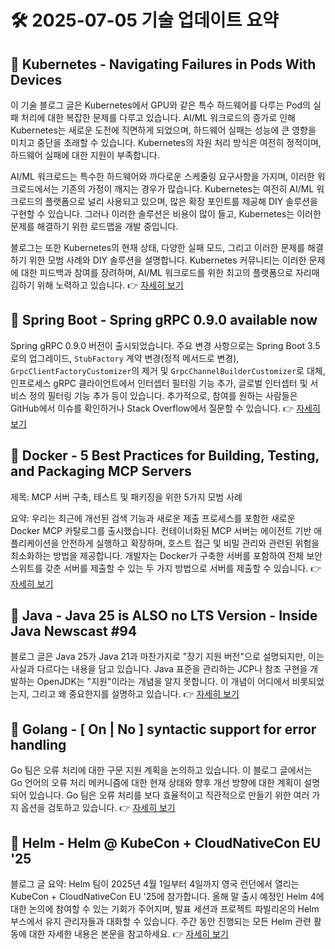 # 🛠️ 2025-07-05 기술 업데이트 요약

## 🔹 Kubernetes - Navigating Failures in Pods With Devices
이 기술 블로그 글은 Kubernetes에서 GPU와 같은 특수 하드웨어를 다루는 Pod의 실패 처리에 대한 복잡한 문제를 다루고 있습니다. AI/ML 워크로드의 증가로 인해 Kubernetes는 새로운 도전에 직면하게 되었으며, 하드웨어 실패는 성능에 큰 영향을 미치고 중단을 초래할 수 있습니다. Kubernetes의 자원 처리 방식은 여전히 정적이며, 하드웨어 실패에 대한 지원이 부족합니다.

AI/ML 워크로드는 특수한 하드웨어와 까다로운 스케줄링 요구사항을 가지며, 이러한 워크로드에서는 기존의 가정이 깨지는 경우가 많습니다. Kubernetes는 여전히 AI/ML 워크로드의 플랫폼으로 널리 사용되고 있으며, 많은 확장 포인트를 제공해 DIY 솔루션을 구현할 수 있습니다. 그러나 이러한 솔루션은 비용이 많이 들고, Kubernetes는 이러한 문제를 해결하기 위한 로드맵을 개발 중입니다.

블로그는 또한 Kubernetes의 현재 상태, 다양한 실패 모드, 그리고 이러한 문제를 해결하기 위한 모범 사례와 DIY 솔루션을 설명합니다. Kubernetes 커뮤니티는 이러한 문제에 대한 피드백과 참여를 장려하며, AI/ML 워크로드를 위한 최고의 플랫폼으로 자리매김하기 위해 노력하고 있습니다.
👉 [자세히 보기](https://kubernetes.io/blog/2025/07/03/navigating-failures-in-pods-with-devices/)

## 🔹 Spring Boot - Spring gRPC 0.9.0 available now
Spring gRPC 0.9.0 버전이 출시되었습니다. 주요 변경 사항으로는 Spring Boot 3.5로의 업그레이드, `StubFactory` 계약 변경(정적 메서드로 변경), `GrpcClientFactoryCustomizer`의 제거 및 `GrpcChannelBuilderCustomizer`로 대체, 인프로세스 gRPC 클라이언트에서 인터셉터 필터링 기능 추가, 글로벌 인터셉터 및 서비스 정의 필터링 기능 추가 등이 있습니다. 추가적으로, 참여를 원하는 사람들은 GitHub에서 이슈를 확인하거나 Stack Overflow에서 질문할 수 있습니다.
👉 [자세히 보기](https://spring.io/blog/2025/07/04/spring-grpc-0-9-0-available-now)

## 🔹 Docker - 5 Best Practices for Building, Testing, and Packaging MCP Servers
제목: MCP 서버 구축, 테스트 및 패키징을 위한 5가지 모범 사례

요약: 우리는 최근에 개선된 검색 기능과 새로운 제출 프로세스를 포함한 새로운 Docker MCP 카탈로그를 출시했습니다. 컨테이너화된 MCP 서버는 에이전트 기반 애플리케이션을 안전하게 실행하고 확장하며, 호스트 접근 및 비밀 관리와 관련된 위험을 최소화하는 방법을 제공합니다. 개발자는 Docker가 구축한 서버를 포함하여 전체 보안 스위트를 갖춘 서버를 제출할 수 있는 두 가지 방법으로 서버를 제출할 수 있습니다.
👉 [자세히 보기](https://www.docker.com/blog/mcp-server-best-practices/)

## 🔹 Java - Java 25 is ALSO no LTS Version - Inside Java Newscast #94
블로그 글은 Java 25가 Java 21과 마찬가지로 "장기 지원 버전"으로 설명되지만, 이는 사실과 다르다는 내용을 담고 있습니다. Java 표준을 관리하는 JCP나 참조 구현을 개발하는 OpenJDK는 "지원"이라는 개념을 알지 못합니다. 이 개념이 어디에서 비롯되었는지, 그리고 왜 중요한지를 설명하고 있습니다.
👉 [자세히 보기](https://inside.java/2025/07/03/newscast-94/)

## 🔹 Golang - [ On | No ] syntactic support for error handling
Go 팀은 오류 처리에 대한 구문 지원 계획을 논의하고 있습니다. 이 블로그 글에서는 Go 언어의 오류 처리 메커니즘에 대한 현재 상태와 향후 개선 방향에 대한 계획이 설명되어 있습니다. Go 팀은 오류 처리를 보다 효율적이고 직관적으로 만들기 위한 여러 가지 옵션을 검토하고 있습니다.
👉 [자세히 보기](https://go.dev/blog/error-syntax)

## 🔹 Helm - Helm @ KubeCon + CloudNativeCon EU '25
블로그 글 요약: Helm 팀이 2025년 4월 1일부터 4일까지 영국 런던에서 열리는 KubeCon + CloudNativeCon EU '25에 참가합니다. 올해 말 출시 예정인 Helm 4에 대한 논의에 참여할 수 있는 기회가 주어지며, 발표 세션과 프로젝트 파빌리온의 Helm 부스에서 유지 관리자들과 대화할 수 있습니다. 주간 동안 진행되는 모든 Helm 관련 활동에 대한 자세한 내용은 본문을 참고하세요.
👉 [자세히 보기](https://helm.sh/blog/helm-at-kubecon-eu-25/)

